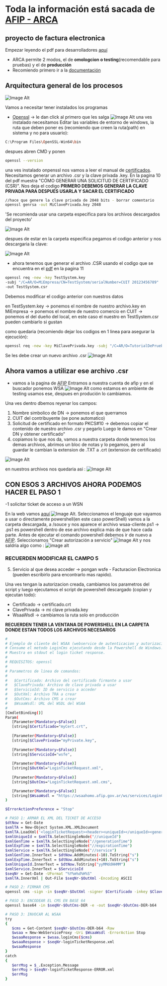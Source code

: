 # Toda la información está sacada de [AFIP - ARCA](https://www.afip.gob.ar/ws/)

## proyecto de factura electronica

Empezar leyendo el pdf para desarrolladores [aquí](https://www.afip.gob.ar/fe/ayuda/documentos/WSSEG-ManualParaElDesarrollador_ARCA-0.9.pdf)

* ARCA permite 2 modos, el de **omologcion o testing**(recomendable para pruebas) y el de **producción**
* Recomiendo primero ir a la [documentación](https://www.afip.gob.ar/ws/documentacion/arquitectura-general.asp) 

## Arquitectura general de los procesos

![Image Alt](./components-readme/arquitectura-general.png)

Vamos a necesitar tener instalados los programas

* [Openssl](https://slproweb.com/products/Win32OpenSSL.html) -> le dan click al primero que les salga ![Image Alt](./components-readme/openssl-donwload.png)
una ves instalado necesitamos Editar las variables de entorno de windows, la ruta que deben poner es (recomiendo que creen la ruta(path) en sistema y no para usuario):

```bash
C:\Program Files\OpenSSL-Win64\bin
```

despues abren CMD y ponen

```bash
openssl --version
```

una ves instalado onpenssl nos vamos a leer el manual de [certificados](https://www.afip.gob.ar/ws/WSASS/WSASS_manual.pdf).
Necesitamos generar un archivo .csr y la clave privada .key.
En la pagina 10 del pdf muestra "CÓMO GENERAR UNA SOLICITUD DE CERTIFICADO (CSR)".
Nos deja el codigo **PRIMERO DEBEMOS GENERAR LA CLAVE PRIVADA PARA DESPUES USARLA Y SACAR EL CERTIFICADO**

```bash
//hace que genere la clave privada de 2048 bits - borrar comentario
openssl genrsa -out MiClavePrivada.key 2048 
```

'Se recomienda usar una carpeta especifica para los archivos descargados del proyecto'

![Image Alt](./components-readme/carpeta-cmd.png)

despues de estar en la carpeta especifica pegamos el codigo anterior y nos descargaria la clave:

![Image Alt](./components-readme/clave-privada.png)

* ahora tenemos que generar el archivo .CSR usando el codigo que se encuentra en el [pdf](https://www.afip.gob.ar/ws/WSASS/WSASS_manual.pdf) en la pagina 11

```bash
openssl req -new -key TestSystem.key
-subj "/C=AR/O=MiEmpresa/CN=TestSystem/serialNumber=CUIT 20123456789"
-out TestSystem.csr
```

Debemos modificar el codigo anterior con nuestros datos

en TestSystem.key -> ponemos el nombre de nuestro archivo.key
en MiEmpresa -> ponemos el nombre de nuestro comercio
en CUIT -> ponemos el del dueño del local, en este caso el nuestro
en TestSystem.csr pueden cambiarlo si gustan

como quedaria (recomiendo dejar los codigos en 1 linea para asegurar la ejecución):

```bash
openssl req -new -key MiClavePrivada.key -subj "/C=AR/O=TutorialDePrueba/CN=TestSystem/serialNumber=CUIT 20437813702" -out TestSystem.csr
```

Se les debe crear un nuevo archivo .csr
![Image Alt](./components-readme/file-csr.png)

## Ahora vamos a utilizar ese archivo .csr 

* vamos a la pagina de [AFIP](https://auth.afip.gob.ar/contribuyente_/login.xhtml)
Entramos a nuestra cuenta de afip y en el buscador ponemos WSA ![Image Alt](./components-readme/afip-wsa-busqueda.png) como estamos en ambiente de testing usamos ese, despues en produción lo cambiamos.

Una ves dentro dbemos reyenar los campos:

1. Nombre simbolico de DN -> ponemos el que querramos
2. CUIT del contribuyente (se pone automatico)
3. Solicitud de certificado en formato PKCS#10 -> debemos copiar el contenido de nuestro archivo .csr y pegarlo Luego le damos en "Crear DN y obtener certificado"
4. copiamos lo que nos da, vamos a nuestra carpeta donde tenemos los demas archivos, abrimos un bloc de notas y lo pegamos, pero al guardar le cambian la extension de .TXT a .crt (extension de certificado)

![Image Alt](./components-readme/sacando-certificado.png)

en nuestros archivos nos quedaria asi :
![Image Alt](./components-readme/files-certificado.png)

## CON ESOS 3 ARCHIVOS AHORA PODEMOS HACER EL PASO 1

-1 solicitar ticket de acceso a un WSN

En la web vamos [aquí](https://www.afip.gob.ar/ws/documentacion/wsaa.asp) ![Image Alt](./components-readme/web-WSAA.png).
Seleccionamos el lenguaje que vayamos a usar o directamente powershell(en este caso powerShell)
vamos a la carpeta descargada, a /souce y nos aparece el archivo wsaa-cliente.ps1 -> .ps1 es powershell dentro de ese archivo explica más de que hace cada parte. Antes de ejecutar el comando powershell debemos ir de nuevo a [AFIP](https://wsass-homo.afip.gob.ar/wsass/portal/main.aspx).
Seleccionamos "Crear autorización a servicio"
![Image Alt](./components-readme/crear-autorizacion-servicio.png)
 y nos saldria algo como :
 ![image alt](./components-readme/autorizacion-ok.png)

### RECUERDEN MODIFICAR EL CAMPO 5

5. Servicio al que desea acceder -> pongan wsfe - Facturacion Electronica (pueden escribirlo para encontrarlo mas rapido).

Una ves tengan la autorizacion creada, cambiamos los parametros del script y luego ejecutamos el script de powershell descargado (copian y ejecutan todo):
- Certificado -> certificado.crt
- ClavePrivada -> mi clave privada.key
- WsaaWsdl -> cambiamos la ruta solo en producción

**RECUERDEN TENER LA VENTANA DE POWERSHELL EN LA CARPETA DONDE ESTAN TODOS LOS ARCHIVOS NECESARIOS**

```bash
#
# Ejemplo de cliente del WSAA (webservice de autenticacion y autorizacion). 
# Consume el metodo LoginCms ejecutando desde la Powershell de Windows. 
# Muestra en stdout el login ticket response.
#
# REQUISITOS: openssl
#
# Parametros de linea de comandos:
#
#   $Certificado: Archivo del certificado firmante a usar
#   $ClavePrivada: Archivo de clave privada a usar
#   $ServicioId: ID de servicio a acceder
#   $OutXml: Archivo TRA a crear
#   $OutCms: Archivo CMS a crear
#   $WsaaWsdl: URL del WSDL del WSAA
#
[CmdletBinding()]
Param(
   [Parameter(Mandatory=$False)]
   [string]$Certificado="myCert.crt",
	
   [Parameter(Mandatory=$False)]
   [string]$ClavePrivada="myPrivate.key",
   
   [Parameter(Mandatory=$False)]
   [string]$ServicioId="wsfe",
   
   [Parameter(Mandatory=$False)]
   [string]$OutXml="LoginTicketRequest.xml",   
   
   [Parameter(Mandatory=$False)]
   [string]$OutCms="LoginTicketRequest.xml.cms",   

   [Parameter(Mandatory=$False)]
   [string]$WsaaWsdl = "https://wsaahomo.afip.gov.ar/ws/services/LoginCms?WSDL"    
)

$ErrorActionPreference = "Stop"

# PASO 1: ARMAR EL XML DEL TICKET DE ACCESO
$dtNow = Get-Date 
$xmlTA = New-Object System.XML.XMLDocument
$xmlTA.LoadXml('<loginTicketRequest><header><uniqueId></uniqueId><generationTime></generationTime><expirationTime></expirationTime></header><service></service></loginTicketRequest>')
$xmlUniqueId = $xmlTA.SelectSingleNode("//uniqueId")
$xmlGenTime = $xmlTA.SelectSingleNode("//generationTime")
$xmlExpTime = $xmlTA.SelectSingleNode("//expirationTime")
$xmlService = $xmlTA.SelectSingleNode("//service")
$xmlGenTime.InnerText = $dtNow.AddMinutes(-10).ToString("s")
$xmlExpTime.InnerText = $dtNow.AddMinutes(+10).ToString("s")
$xmlUniqueId.InnerText = $dtNow.ToString("yyMMddHHMM")
$xmlService.InnerText = $ServicioId
$seqNr = Get-Date -UFormat "%Y%m%d%H%S"
$xmlTA.InnerXml | Out-File $seqNr-$OutXml -Encoding ASCII

# PASO 2: FIRMAR CMS
openssl cms -sign -in $seqNr-$OutXml -signer $Certificado -inkey $ClavePrivada -nodetach -outform der -out $seqNr-$OutCms-DER

# PASO 3: ENCODEAR EL CMS EN BASE 64
openssl base64 -in $seqNr-$OutCms-DER -e -out $seqNr-$OutCms-DER-b64

# PASO 3: INVOCAR AL WSAA
try
{
   $cms = Get-Content $seqNr-$OutCms-DER-b64 -Raw
   $wsaa = New-WebServiceProxy -Uri $WsaaWsdl -ErrorAction Stop
   $wsaaResponse = $wsaa.loginCms($cms) 
   $wsaaResponse > $seqNr-loginTicketResponse.xml 
   $wsaaResponse
}
catch
{
   $errMsg = $_.Exception.Message
   $errMsg > $seqNr-loginTicketResponse-ERROR.xml 
   $errMsg
}
```